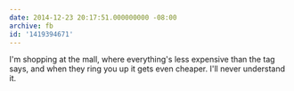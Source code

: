 ```yaml
---
date: 2014-12-23 20:17:51.000000000 -08:00
archive: fb
id: '1419394671'
---
```


I'm shopping at the mall, where everything's less expensive than the tag says, and when they ring you up it gets even cheaper. I'll never understand it.
